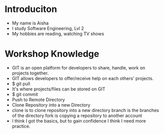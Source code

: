 # Introduciton

* My name is Aisha
* I study Software Engineering, Lvl 2
* My hobbies are reading, watching TV shows

# Workshop Knowledge

* GIT is an open platform for developers to share, handle, work on projects together.
* GIT allows developers to offer/receive help on each others' projects.
* $ git pull
* It's where projects/files can be stored on GIT
* $ git commit
* Push to Remote Directory
* Clone Repository into a new Directory
* clone is to clone repository into a new directory
  branch is the branches of the directory
  fork is copying a repository to another account
* I think I got the basics, but to gain confidence I think I need more practice.	
